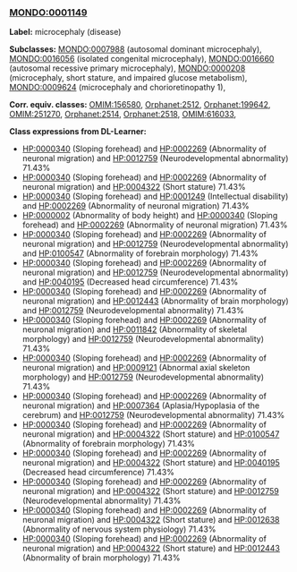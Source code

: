 
### [MONDO:0001149](http://purl.obolibrary.org/obo/MONDO_0001149)
**Label:** microcephaly (disease)

**Subclasses:** [MONDO:0007988](http://purl.obolibrary.org/obo/MONDO_0007988) (autosomal dominant microcephaly), [MONDO:0016056](http://purl.obolibrary.org/obo/MONDO_0016056) (isolated congenital microcephaly), [MONDO:0016660](http://purl.obolibrary.org/obo/MONDO_0016660) (autosomal recessive primary microcephaly), [MONDO:0000208](http://purl.obolibrary.org/obo/MONDO_0000208) (microcephaly, short stature, and impaired glucose metabolism), [MONDO:0009624](http://purl.obolibrary.org/obo/MONDO_0009624) (microcephaly and chorioretinopathy 1), 

**Corr. equiv. classes:** [OMIM:156580](http://purl.obolibrary.org/obo/OMIM_156580), [Orphanet:2512](http://www.orpha.net/ORDO/Orphanet_2512), [Orphanet:199642](http://www.orpha.net/ORDO/Orphanet_199642), [OMIM:251270](http://purl.obolibrary.org/obo/OMIM_251270), [Orphanet:2514](http://www.orpha.net/ORDO/Orphanet_2514), [Orphanet:2518](http://www.orpha.net/ORDO/Orphanet_2518), [OMIM:616033](http://purl.obolibrary.org/obo/OMIM_616033), 

**Class expressions from DL-Learner:**

- [HP:0000340](http://purl.obolibrary.org/obo/HP_0000340) (Sloping forehead) and [HP:0002269](http://purl.obolibrary.org/obo/HP_0002269) (Abnormality of neuronal migration) and [HP:0012759](http://purl.obolibrary.org/obo/HP_0012759) (Neurodevelopmental abnormality) 71.43%
- [HP:0000340](http://purl.obolibrary.org/obo/HP_0000340) (Sloping forehead) and [HP:0002269](http://purl.obolibrary.org/obo/HP_0002269) (Abnormality of neuronal migration) and [HP:0004322](http://purl.obolibrary.org/obo/HP_0004322) (Short stature) 71.43%
- [HP:0000340](http://purl.obolibrary.org/obo/HP_0000340) (Sloping forehead) and [HP:0001249](http://purl.obolibrary.org/obo/HP_0001249) (Intellectual disability) and [HP:0002269](http://purl.obolibrary.org/obo/HP_0002269) (Abnormality of neuronal migration) 71.43%
- [HP:0000002](http://purl.obolibrary.org/obo/HP_0000002) (Abnormality of body height) and [HP:0000340](http://purl.obolibrary.org/obo/HP_0000340) (Sloping forehead) and [HP:0002269](http://purl.obolibrary.org/obo/HP_0002269) (Abnormality of neuronal migration) 71.43%
- [HP:0000340](http://purl.obolibrary.org/obo/HP_0000340) (Sloping forehead) and [HP:0002269](http://purl.obolibrary.org/obo/HP_0002269) (Abnormality of neuronal migration) and [HP:0012759](http://purl.obolibrary.org/obo/HP_0012759) (Neurodevelopmental abnormality) and [HP:0100547](http://purl.obolibrary.org/obo/HP_0100547) (Abnormality of forebrain morphology) 71.43%
- [HP:0000340](http://purl.obolibrary.org/obo/HP_0000340) (Sloping forehead) and [HP:0002269](http://purl.obolibrary.org/obo/HP_0002269) (Abnormality of neuronal migration) and [HP:0012759](http://purl.obolibrary.org/obo/HP_0012759) (Neurodevelopmental abnormality) and [HP:0040195](http://purl.obolibrary.org/obo/HP_0040195) (Decreased head circumference) 71.43%
- [HP:0000340](http://purl.obolibrary.org/obo/HP_0000340) (Sloping forehead) and [HP:0002269](http://purl.obolibrary.org/obo/HP_0002269) (Abnormality of neuronal migration) and [HP:0012443](http://purl.obolibrary.org/obo/HP_0012443) (Abnormality of brain morphology) and [HP:0012759](http://purl.obolibrary.org/obo/HP_0012759) (Neurodevelopmental abnormality) 71.43%
- [HP:0000340](http://purl.obolibrary.org/obo/HP_0000340) (Sloping forehead) and [HP:0002269](http://purl.obolibrary.org/obo/HP_0002269) (Abnormality of neuronal migration) and [HP:0011842](http://purl.obolibrary.org/obo/HP_0011842) (Abnormality of skeletal morphology) and [HP:0012759](http://purl.obolibrary.org/obo/HP_0012759) (Neurodevelopmental abnormality) 71.43%
- [HP:0000340](http://purl.obolibrary.org/obo/HP_0000340) (Sloping forehead) and [HP:0002269](http://purl.obolibrary.org/obo/HP_0002269) (Abnormality of neuronal migration) and [HP:0009121](http://purl.obolibrary.org/obo/HP_0009121) (Abnormal axial skeleton morphology) and [HP:0012759](http://purl.obolibrary.org/obo/HP_0012759) (Neurodevelopmental abnormality) 71.43%
- [HP:0000340](http://purl.obolibrary.org/obo/HP_0000340) (Sloping forehead) and [HP:0002269](http://purl.obolibrary.org/obo/HP_0002269) (Abnormality of neuronal migration) and [HP:0007364](http://purl.obolibrary.org/obo/HP_0007364) (Aplasia/Hypoplasia of the cerebrum) and [HP:0012759](http://purl.obolibrary.org/obo/HP_0012759) (Neurodevelopmental abnormality) 71.43%
- [HP:0000340](http://purl.obolibrary.org/obo/HP_0000340) (Sloping forehead) and [HP:0002269](http://purl.obolibrary.org/obo/HP_0002269) (Abnormality of neuronal migration) and [HP:0004322](http://purl.obolibrary.org/obo/HP_0004322) (Short stature) and [HP:0100547](http://purl.obolibrary.org/obo/HP_0100547) (Abnormality of forebrain morphology) 71.43%
- [HP:0000340](http://purl.obolibrary.org/obo/HP_0000340) (Sloping forehead) and [HP:0002269](http://purl.obolibrary.org/obo/HP_0002269) (Abnormality of neuronal migration) and [HP:0004322](http://purl.obolibrary.org/obo/HP_0004322) (Short stature) and [HP:0040195](http://purl.obolibrary.org/obo/HP_0040195) (Decreased head circumference) 71.43%
- [HP:0000340](http://purl.obolibrary.org/obo/HP_0000340) (Sloping forehead) and [HP:0002269](http://purl.obolibrary.org/obo/HP_0002269) (Abnormality of neuronal migration) and [HP:0004322](http://purl.obolibrary.org/obo/HP_0004322) (Short stature) and [HP:0012759](http://purl.obolibrary.org/obo/HP_0012759) (Neurodevelopmental abnormality) 71.43%
- [HP:0000340](http://purl.obolibrary.org/obo/HP_0000340) (Sloping forehead) and [HP:0002269](http://purl.obolibrary.org/obo/HP_0002269) (Abnormality of neuronal migration) and [HP:0004322](http://purl.obolibrary.org/obo/HP_0004322) (Short stature) and [HP:0012638](http://purl.obolibrary.org/obo/HP_0012638) (Abnormality of nervous system physiology) 71.43%
- [HP:0000340](http://purl.obolibrary.org/obo/HP_0000340) (Sloping forehead) and [HP:0002269](http://purl.obolibrary.org/obo/HP_0002269) (Abnormality of neuronal migration) and [HP:0004322](http://purl.obolibrary.org/obo/HP_0004322) (Short stature) and [HP:0012443](http://purl.obolibrary.org/obo/HP_0012443) (Abnormality of brain morphology) 71.43%


